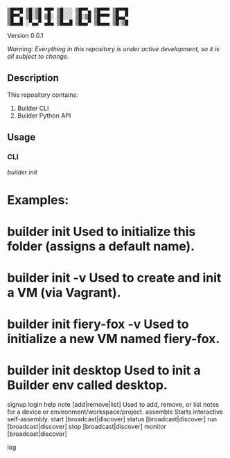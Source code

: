 ```
▒█▀▀█ ▒█░▒█ ▀█▀ ▒█░░░ ▒█▀▀▄ ▒█▀▀▀ ▒█▀▀█ 
▒█▀▀▄ ▒█░▒█ ▒█░ ▒█░░░ ▒█░▒█ ▒█▀▀▀ ▒█▄▄▀ 
▒█▄▄█ ░▀▄▄▀ ▄█▄ ▒█▄▄█ ▒█▄▄▀ ▒█▄▄▄ ▒█░▒█ 
```

Version 0.0.1

*Warning: Everything in this repository is under active development, so it is all subject to change.*

## Description

This repository contains:

1. Builder CLI
2. Builder Python API

## Usage

### CLI

*builder init*
# Examples:
# builder init						Used to initialize this folder (assigns a default name).
# builder init -v					Used to create and init a VM (via Vagrant).
# builder init fiery-fox -v			Used to initialize a new VM named fiery-fox.
# builder init desktop				Used to init a Builder env called desktop.

signup
login
help
note [add|remove|list]		Used to add, remove, or list notes for a device or environment/workspace/project.
assemble			Starts interactive self-assembly.
start [broadcast|discover]
status [broadcast|discover]
run [broadcast|discover]
stop [broadcast|discover]
monitor [broadcast|discover]

log
